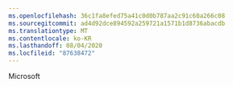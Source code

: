```yaml
---
ms.openlocfilehash: 36c1fa8efed75a41c0d0b787aa2c91c60a266c08
ms.sourcegitcommit: ad4d92dce894592a259721a1571b1d8736abacdb
ms.translationtype: MT
ms.contentlocale: ko-KR
ms.lasthandoff: 08/04/2020
ms.locfileid: "87638472"
---
```

Microsoft
